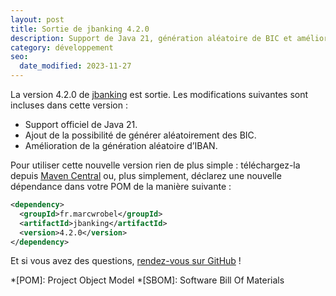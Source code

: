 ```yaml
---
layout: post
title: Sortie de jbanking 4.2.0
description: Support de Java 21, génération aléatoire de BIC et amélioration de la génération aléatoire d'IBAN.
category: développement
seo:
  date_modified: 2023-11-27
---
```


La version 4.2.0 de [jbanking](https://github.com/marcwrobel/jbanking) est sortie. Les modifications
suivantes sont incluses dans cette version :

- Support officiel de Java 21.
- Ajout de la possibilité de générer aléatoirement des BIC.
- Amélioration de la génération aléatoire d’IBAN.

Pour utiliser cette nouvelle version rien de plus simple : téléchargez-la
depuis [Maven Central](https://central.sonatype.com/artifact/fr.marcwrobel/jbanking/4.2.0) ou,
plus simplement, déclarez une nouvelle dépendance dans votre POM de la manière suivante :

```xml
<dependency>
  <groupId>fr.marcwrobel</groupId>
  <artifactId>jbanking</artifactId>
  <version>4.2.0</version>
</dependency>
```

Et si vous avez des questions, [rendez-vous sur GitHub](https://github.com/marcwrobel/jbanking/discussions/372) !

<!-- prettier-ignore-start -->
*[POM]: Project Object Model
*[SBOM]: Software Bill Of Materials
<!-- prettier-ignore-end -->
